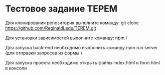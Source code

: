 # Тестовое задание ТЕРЕМ

Для клонирования репозитория выполните команду: git clone https://github.com/ReginaldLedu/TEREM.git

Для установки зависимостей выполните команду: npm i

Для запуска back-end необходимо выполнить команду npm run server (для отправки запросов из формы )

Для запуска проекта необходимо открыть файлы index.html и form.html в консоли
